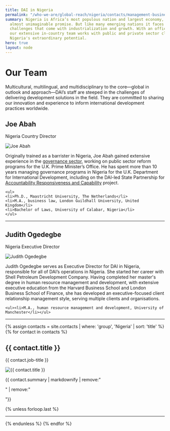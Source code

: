 ```yaml
---
title: DAI in Nigeria
permalink: "/who-we-are/global-reach/nigeria/contacts/management-business"
summary: Nigeria is Africa’s most populous nation and largest economy, a country of
  almost unimaginable promise. But like many emerging nations it faces the development
  challenges that come with industrialization and growth. With an office in Abuja,
  our extensive in-country team works with public and private sector clients to realize
  Nigeria's extraordinary potential.
hero: true
layout: node
---
```


# Our Team

Multicultural, multilingual, and multidisciplinary to the core—global in outlook and approach—DAI’s staff are steeped in the challenges of delivering development solutions in the field. They are committed to sharing our innovation and experience to inform international development practices worldwide. 

<!--more-->



<div class="contact">
  <h2>Joe Abah</h2><p>Nigeria Country Director</p>
  <div class="contact-image">
    <img src="https://www.dai.com/uploads/Dr.-Joe-Abah.jpg" alt="Joe Abah" />
  </div>
  <div class="contact-summary">
    <p>
      Originally trained as a barrister in Nigeria, Joe Abah gained extensive experience in the <a href="http://dai-global-developments.com/articles/in-nigeria-governance-champions-can-transform-resource-wealth-into-development-results/">governance sector</a>, working on public sector reform programs for the U.K. Prime Minister’s Office. He has spent more than 10 years managing governance programs in Nigeria for the U.K. Department for International Development, including on the DAI-led State Partnership for <a href="https://www.dai.com/our-work/projects/nigeria-state-partnership-accountability-responsiveness-and-capability-sparc">Accountability Responsiveness and Capability</a> project.</p>

    <ul>
    <li>Ph.D., Maastricht University, The Netherlands</li>
    <li>M.A., business law, London Guildhall University, United Kingdom</li>
    <li>Bachelor of Laws, University of Calabar, Nigeria</li>
    </ul>
  </div>
</div>
<hr>
<div class="contact">
  <h2>Judith Ogedegbe</h2><p>Nigeria Executive Director</p>
  <div class="contact-image">
    <img src="/uploads/Judith%20Ogedegbe.jpg" alt="Judith Ogedegbe" />
  </div>
  <div class="contact-summary">
    <p>
      Judith Ogedegbe serves as Executive Director for DAI in Nigeria, responsible for all of DAI’s operations in Nigeria. She started her career with Shell Petroleum Development Company. Having completed her master's degree in human resource management and development, with extensive executive education from the Harvard Business School and London Business School of Finance, she has developed an executive-focused client relationship management style, serving multiple clients and organisations.</p>

    <ul><li>M.A., human resource management and development, University of Manchester</li></ul>
  </div>
</div>
<hr>
{% assign contacts = site.contacts | where: 'group', 'Nigeria' | sort: 'title' %}
{% for contact in contacts %}
<div class="contact">
  <h2>{{ contact.title }}</h2><p>{{ contact.job-title }}</p>
  <div class="contact-image">
    <img src="{{ contact.image }}" alt="{{ contact.title }}" />
  </div>
  <div class="contact-summary">
    <p>{{ contact.summary | markdownify | remove:"<p>" | remove:"</p>"}}</p>
  </div>
</div>
  {% unless forloop.last %} <hr> {% endunless %}
{% endfor %}
